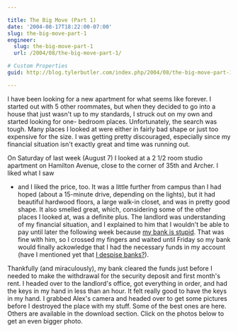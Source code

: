 ```yaml
---

title: The Big Move (Part 1)
date: '2004-08-17T18:22:00-07:00'
slug: the-big-move-part-1
engineer:
  slug: the-big-move-part-1
  url: /2004/08/the-big-move-part-1/

# Custom Properties
guid: http://blog.tylerbutler.com/index.php/2004/08/the-big-move-part-1/

---
```


I have been looking for a new apartment for what seems like forever. I started
out with 5 other roommates, but when they decided to go into a house that just
wasn't up to my standards, I struck out on my own and started looking for one-
bedroom places. Unfortunately, the search was tough. Many places I looked at
were either in fairly bad shape or just too expensive for the size. I was
getting pretty discouraged, especially since my financial situation isn't
exactly great and time was running out.

  
On Saturday of last week (August 7) I looked at a 2 1/2 room studio apartment
on Hamilton Avenue, close to the corner of 35th and Archer. I liked what I saw
- and I liked the price, too. It was a little further from campus than I had
hoped (about a 15-minute drive, depending on the lights), but it had beautiful
hardwood floors, a large walk-in closet, and was in pretty good shape. It also
smelled great, which, considering some of the other places I looked at, was a
definite plus. The landlord was understanding of my financial situation, and I
explained to him that I wouldn't be able to pay until later the following week
because [my bank is stupid][1]. That was fine with him, so I crossed my
fingers and waited until Friday so my bank would finally ackowledge that I had
the necessary funds in my account (have I mentioned yet that [I despise
banks?][1]).

  
Thankfully (and miraculously), my bank cleared the funds just before I needed
to make the withdrawal for the security deposit and first month's rent. I
headed over to the landlord's office, got everything in order, and had the
keys in my hand in less than an hour. It felt really good to have the keys in
my hand. I grabbed Alex's camera and headed over to get some pictures before I
destroyed the place with my stuff. Some of the best ones are here. Others are
available in the download section. Click on the photos below to get an
even bigger photo.

   [1]: /2004/08/i-hate-banks/
